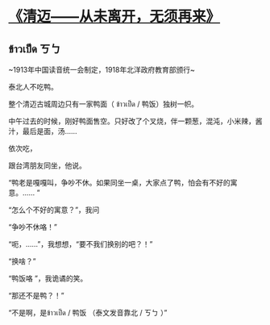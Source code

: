 # [《清迈——从未离开，无须再来》](https://github.com/raffello/raffello.github.io)

## ข้าวเป็ด ㄎㄅ

~1913年中国读音统一会制定，1918年北洋政府教育部颁行~

泰北人不吃鸭。

整个清迈古城周边只有一家鸭面（ ข้าวเป็ด / 鸭饭）独树一帜。

中午过去的时候，刚好鸭面售空。只好改了个叉烧，伴一颗葱，混沌，小米辣，酱汁，最后是面，汤……

依次吃，

跟台湾朋友同坐，他说。

“鸭老是嘎嘎叫，争吵不休。如果同坐一桌，大家点了鸭，怕会有不好的寓意。…… ”

“怎么个不好的寓意？”，我问

“争吵不休咯！”

“呃，……”，我想想，“要不我们换别的吧？！”

“换啥？”

“鸭饭咯 ”，我诡谲的笑。

“那还不是鸭？！”

“不是啊，是ข้าวเป็ด / 鸭饭 （泰文发音靠北 / ㄎㄅ  ）”
